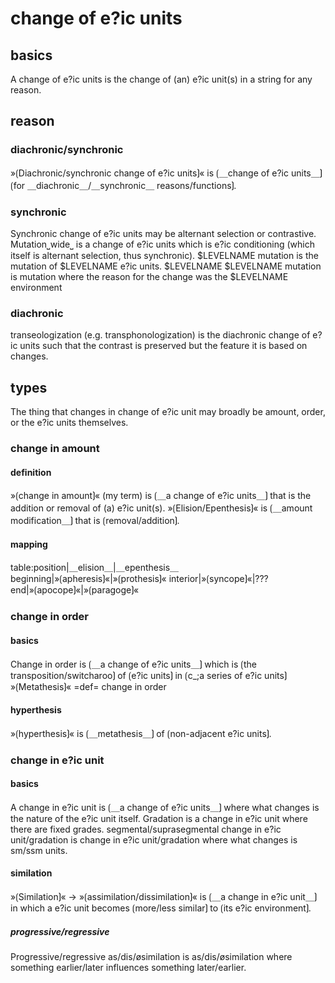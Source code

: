 # change of e?ic units

## basics

A change of e?ic units is the change of (an) e?ic unit(s) in a string for any reason.

## reason

### diachronic/synchronic

»⟮Diachronic/synchronic change of e?ic units⟯« is ⟮＿change of e?ic units＿⟯ ⟮for ＿diachronic＿/＿synchronic＿ reasons/functions⟯.

### synchronic

Synchronic change of e?ic units may be alternant selection or contrastive.
Mutation⎵wide⎵ is a change of e?ic units which is e?ic conditioning (which itself is alternant selection, thus synchronic).
\$LEVELNAME mutation is the mutation of \$LEVELNAME e?ic units.
\$LEVELNAME \$LEVELNAME mutation is mutation where the reason for the change was the \$LEVELNAME environment

### diachronic

transeologization (e.g. transphonologization) is the diachronic change of e?ic units such that the contrast is preserved but the feature it is based on changes.

## types

The thing that changes in change of e?ic unit may broadly be amount, order, or the e?ic units themselves.

### change in amount

#### definition

»⟮change in amount⟯« (my term)  is ⟮＿a change of e?ic units＿⟯ that is the addition or removal of (a) e?ic unit(s).
»⟮Elision/Epenthesis⟯« is ⟮＿amount modification＿⟯ that is ⟮removal/addition⟯.

#### mapping

table:position|＿elision＿|＿epenthesis＿
beginning|»⟮apheresis⟯«|»⟮prothesis⟯«
interior|»⟮syncope⟯«|???
end|»⟮apocope⟯«|»⟮paragoge⟯«

### change in order

#### basics

Change in order is ⟮＿a change of e?ic units＿⟯ which is ⟮the transposition/switcharoo⟯ of ⟮e?ic units⟯ in ⟮c_;a series of e?ic units⟯
»⟮Metathesis⟯« =def= change in order

#### hyperthesis

»⟮hyperthesis⟯« is ⟮＿metathesis＿⟯ of ⟮non-adjacent e?ic units⟯.

### change in e?ic unit

#### basics

A change in e?ic unit is ⟮＿a change of e?ic units＿⟯ where what changes is the nature of the e?ic unit itself.
Gradation is a change in e?ic unit where there are fixed grades.
segmental/suprasegmental change in e?ic unit/gradation is change in e?ic unit/gradation where what changes is sm/ssm units.

#### similation

»⟮Similation⟯« → »⟮assimilation/dissimilation⟯« is ⟮＿a  change in e?ic unit＿⟯ in which a e?ic unit becomes ⟮more/less similar⟯ to ⟮its e?ic environment⟯.

##### progressive/regressive

Progressive/regressive as/dis/øsimilation is as/dis/øsimilation where something earlier/later influences something later/earlier.
